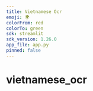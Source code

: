 ```yaml
---
title: Vietnamese Ocr
emoji: 🌍
colorFrom: red
colorTo: green
sdk: streamlit
sdk_version: 1.26.0
app_file: app.py
pinned: false
---
```


# vietnamese_ocr